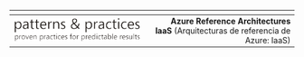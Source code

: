 |<span style="background-color:darkblue"></span>|<span style="background-color:darkblue"></span>|
|---|---:|
|![PNP](media/guidance-pnp-include/pnp-logo.png)|**Azure Reference Architectures<br/>IaaS** (Arquitecturas de referencia de Azure: IaaS)|